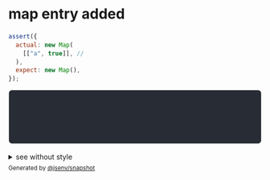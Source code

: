 # map entry added

```js
assert({
  actual: new Map(
    [["a", true]], //
  ),
  expect: new Map(),
});
```

![img](throw.svg)

<details>
  <summary>see without style</summary>

```console
AssertionError: actual and expect are different

actual: Map(
  "a" => true,
)
expect: Map()
```

</details>


<sub>
  Generated by <a href="https://github.com/jsenv/core/tree/main/packages/independent/snapshot">@jsenv/snapshot</a>
</sub>